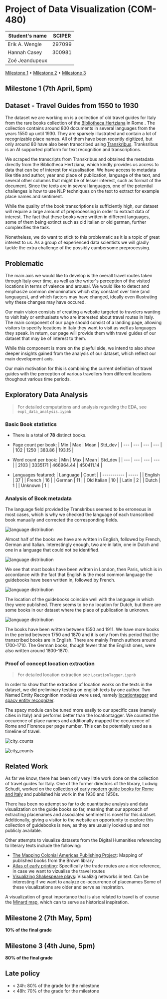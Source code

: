 # Project of Data Visualization (COM-480)

| Student's name | SCIPER |
| -------------- | ------ |
| Erik A. Wengle| 297099|
| Hannah Casey| 300981 |
| Zoé Jeandupeux| |

[Milestone 1](#milestone-1) • [Milestone 2](#milestone-2) • [Milestone 3](#milestone-3)

## Milestone 1 (7th April, 5pm)

## Dataset - Travel Guides from 1550 to 1930

The dataset we are working on is a collection of old travel guides for Italy from the rare books collection of the [Bibliotheca Hertziana](https://www.biblhertz.it/it/home) in Rome . 
The collection contains around 800 documents in several languages from the years 1550 up until 1930. 
They are sparsely illustrated and contain a lot of recognizable place names. 
All of them have been recently digitized, but only around 80 have also been transcribed using [Transkribus](https://readcoop.eu/transkribus/?sc=Transkribus). Tranksribus is an AI supported platform for text recognition and transcriptions. 

We scraped the transcripts from Transkribus and obtained the metadata directly from the Bibliotheca Hertziana, which kindly provides us access to data that can be of interest for vizualisation. We have access to metadata like title and author, year and place of publication, language of the text, and several other columns that might be of lesser interest, such as format of the document. Since the texts are in several languages, one of the potential challenges is how to use NLP techniques on the text to extract for example place names and sentiment. 

While the quality of the book transcriptions is sufficiently high, our dataset will require a large amount of preprocessing in order to extract data of interest.
The fact that these books were written in different languages, some of them being extinct such as old italian or old german, further complexifies the task. 

Nonetheless, we do want to stick to this problematic as it is a topic of great interest to us. As a group of experienced data scientists we will gladly tackle the extra challenge of the possibly cumbersome preprocessing.


## Problematic

The main axis we would like to develop is the overall travel routes taken through Italy over time, as well as the writer's perception of the visited locations in terms of valence and arousal. We would like to detect and emphasize common denominators which stay constant over time (and languages), and which factors may have changed, ideally even illustrating why these changes may have occured.

Our main vision consists of creating a website targeted to travelers wanting to visit Italy or enthusiasts who are interested about travel routes in Italy. The main component of our page should consist of a landing page, allowing visitors to specify locations in Italy they want to visit as well as languages they speak. In return, our page will provide them with travel guides of our dataset that may be of interest to them.

While this component is more on the playful side, we intend to also show deeper insights gained from the analysis of our dataset, which reflect our main development axis.

Our main motivation for this is combining the current definition of travel guides with the perception of various travellers from different locations thoughout various time periods.

## Exploratory Data Analysis

> For detailed computations and analysis regarding the EDA, see `expl_data_analysis.iypnb`


### Basic Book statistics



- There is a total of **78** distinct books.

- Page count per book:
  | Min | Max |  Mean   | Std_dev |
  | --- | --- |   ---   |   ---   |
  | 102 | 1250 | 383.86 | 193.15  |

- Word count per book:
  | Min  |   Max   |   Mean    |  Std_dev  |
  | ---  |   ---   |    ---    |    ---    |
  | 2103 | 3335171 | 466964.44 | 450411.14 |

- Languages featured:
    | Language    | Count |
    | ----------- | ----- |
    | English     | 37    |
    | French      | 16    |
    | German      | 11    |
    | Old Italian | 10    |
    | Latin       | 2     |
    | Dutch       | 1     |
    | Unknown     | 1     |


### Analysis of Book metadata


The language field provided by Transkribus seemed to be erroneous in most cases, which is why we checked the language of each transcribed book manually and corrected the corresponding fields.

![language distribution](./plots/language_distribution.png)

Almost half of the books we have are written in English, followed by French, German and Italian. Interestingly enough, two are in latin, one in Dutch and one in a language that could not be identified.


![language distribution](./plots/location_distr.png)

We see that most books have been written in London, then Paris, which is in accordance with the fact that English is the most common language the guidebooks have been written in, followed by French. 

![language distribution](./plots/language_publish.png)

The location of the guidebooks coincide well with the language in which they were published. There seems to be no location for Dutch, but there are some books in our dataset where the place of publication is unknown.

![language distribution](./plots/lang_yr.png)

The books have been written between 1550 and 1911. We have more books in the period between 1750 and 1870 and it is only from this period that the transcribed books are in English. There are mainly French authors around 1700-1710. The German books, though fewer than the English ones, were also written around 1800-1870. 

### Proof of concept location extraction

> For detailed location extraction see `LocationTagger.iypnb`

In order to show that the extraction of location works on the texts in the dataset, we did preliminary testing on english texts by one author. Two Named Entity Recognition modules were used, namely [locationtagger](https://pypi.org/project/locationtagger/) and [spacy entity recognizer](https://spacy.io/api/entityrecognizer). 

The spacy module can be tuned more easily to our specific case (namely cities in Italy) and performs better than the locationtagger. We counted the occurence of place names and additionally mapped the occurrence of Rome and Florence per page number. This can be potentially used as a timeline of travel. 

![city_counts](./plots/locationtagger_ex.png)

![city_counts](./plots/Rome_Florence_counts_ex.png)


## Related Work

As far we know, there has been only very little work done on the collection of travel guides for Italy. One of the former directors of the library, Ludwig Schudt, worked on the [collection of early modern guide books for Rome and Italy](https://digi.ub.uni-heidelberg.de/diglit/schudt1959/) and published his work in the 1930 and 1950s. 

There has been no attempt so far to do quantitative analysis and data visualization on the guide books so far, meaning that our approach of extracting placenames and associated sentiment is novel for this dataset. Additionally, giving a visitor to the website an opportunity to explore this collection of guidebooks is new, as they are usually locked up and not publicly available. 

Other attempts to visualize datasets from the Digital Humanities referencing to literary texts include the following: 
- [The Mapping Colonial Americas Publishing Project](http://cds.library.brown.edu/mapping-genres/): Mapping of published books from the Brown library
- [Atlas of early printing](http://atlas.lib.uiowa.edu/#): Specifically the trade routes are a nice reference, in case we want to vizualise the travel routes
- [Visualizing Shakespeare plays](https://www.martingrandjean.ch/network-visualization-shakespeare/): Visualizig networks in text. Can be interesting if we want to analyze co-occurrence of placenames
Some of these visualizations are older and serve as inspiration. 

A visualization of great importance that is also related to travel is of course the [Minard map](https://bigthink.com/strange-maps/229-vital-statistics-of-a-deadly-campaign-the-minard-map/), which can to serve as historical inspiration. 
 


## Milestone 2 (7th May, 5pm)

**10% of the final grade**


## Milestone 3 (4th June, 5pm)

**80% of the final grade**


## Late policy

- < 24h: 80% of the grade for the milestone
- < 48h: 70% of the grade for the milestone

